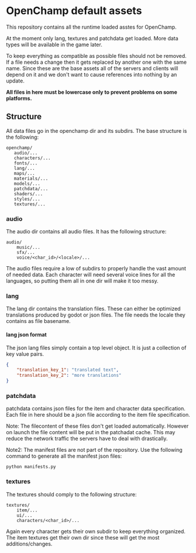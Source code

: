 # OpenChamp default assets

This repository contains all the runtime loaded asstes for OpenChamp.

At the moment only lang, textures and patchdata get loaded.
More data types will be available in the game later.

To keep everything as compatible as possible files should not be removed.
If a file needs a change then it gets replaced by another one with the same name.
Since these are the base assets all of the servers and clients will depend on it and we don't want to cause references into nothing by an update.

**All files in here must be lowercase only to prevent problems on some platforms.**

## Structure

All data files go in the openchamp dir and its subdirs.
The base structure is the following:

```
openchamp/
   audio/...
   characters/...
   fonts/...
   lang/...
   maps/...
   materials/...
   models/...
   patchdata/...
   shaders/...
   styles/...
   textures/...
```

### audio

The audio dir contains all audio files.
It has the following structure:

```
audio/
    music/...
    sfx/...
    voice/<char_id>/<locale>/...
```

The audio files require a low of subdirs to properly handle the vast amount of needed data.
Each character will need several voice lines for all the languages, so putting them all in one dir will make it too messy.

### lang

The lang dir contains the translation files.
These can either be optimized translations produced by godot or json files.
The file needs the locale they contains as file basename.

#### lang json format

The json lang files simply contain a top level object.
It is just a collection of key value pairs.

```json
{
    "translation_key_1": "translated text",
    "translation_key_2": "more translations"
}
```

### patchdata

patchdata contains json files for the item and character data specification.
Each file in here should be a json file according to the item file specification.

Note: The filecontent of these files don't get loaded automatically.
However on launch the file content will be put in the patchadat cache.
This may reduce the network traffic the servers have to deal with drastically.

Note2: The manifest files are not part of the repository.
Use the following command to generate all the manifest json files:
```
python manifests.py
```

### textures

The textures should comply to the following structure:

```
textures/
    item/...
    ui/...
    characters/<char_id>/...
```

Again every character gets their own subdir to keep everything organized.
The item textures get their own dir since these will get the most additions/changes.
